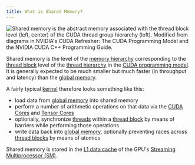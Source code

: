 ```yaml
---
title: What is Shared Memory?
---
```


![Shared memory is the abstract memory associated with the [thread block](/gpu-glossary/device-software/thread-block) level (left, center) of the CUDA thread group hierarchy (left). Modified from diagrams in NVIDIA's [CUDA Refresher: The CUDA Programming Model](https://developer.nvidia.com/blog/cuda-refresher-cuda-programming-model/) and the NVIDIA [CUDA C++ Programming Guide](https://docs.nvidia.com/cuda/cuda-c-programming-guide/index.html#programming-model).](themed-image://cuda-programming-model.svg)

Shared memory is the level of the
[memory hierarchy](/gpu-glossary/device-software/memory-hierarchy) corresponding
to the [thread block](/gpu-glossary/device-software/thread-block) level of the
[thread hierarchy](/gpu-glossary/device-software/thread-hierarchy) in the
[CUDA programming model](/gpu-glossary/device-software/cuda-programming-model).
It is generally expected to be much smaller but much faster (in throughput and
latency) than the [global memory](/gpu-glossary/device-software/global-memory).

A fairly typical [kernel](/gpu-glossary/device-software/kernel) therefore looks
something like this:

- load data from [global memory](/gpu-glossary/device-software/global-memory)
  into shared memory
- perform a number of arithmetic operations on that data via the
  [CUDA Cores](/gpu-glossary/device-hardware/cuda-core) and
  [Tensor Cores](/gpu-glossary/device-hardware/tensor-core)
- optionally, synchronize [threads](/gpu-glossary/device-software/thread) within
  a [thread block](/gpu-glossary/device-software/thread-block) by means of
  barriers while performing those operations
- write data back into
  [global memory](/gpu-glossary/device-software/global-memory), optionally
  preventing races across
  [thread blocks](/gpu-glossary/device-software/thread-block) by means of
  atomics

Shared memory is stored in the
[L1 data cache](/gpu-glossary/device-hardware/l1-data-cache) of the GPU's
[Streaming Multiprocessor (SM)](/gpu-glossary/device-hardware/streaming-multiprocessor).
